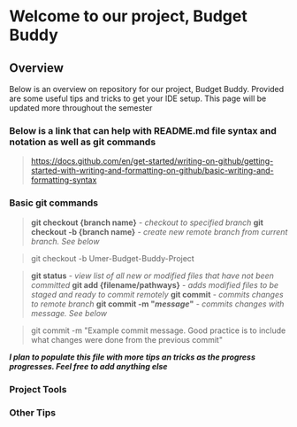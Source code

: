 # Welcome to our project, **Budget Buddy**

## Overview
Below is an overview on repository for our project, Budget Buddy. Provided are some useful tips and tricks to get your IDE setup.
This page will be updated more throughout the semester

### Below is a link that can help with README.md file syntax and notation as well as git commands
> https://docs.github.com/en/get-started/writing-on-github/getting-started-with-writing-and-formatting-on-github/basic-writing-and-formatting-syntax

### Basic git commands
> **git checkout {branch name}** - *checkout to specified branch*
> **git checkout -b {branch name}** - *create new remote branch from current branch. See below*

> git checkout -b Umer-Budget-Buddy-Project

> **git status** - *view list of all new or modified files that have not been committed*
> **git add {filename/pathways}** - *adds modified files to be staged and ready to commit remotely*
> **git commit** - *commits changes to remote branch*
> **git commit -m "*message*"** - *commits changes with message. See below*

> git commit -m "Example commit message. Good practice is to include what changes were done from the previous commit"

***I plan to populate this file with more tips an tricks as the progress progresses. Feel free to add anything else***

### Project Tools

### Other Tips 




